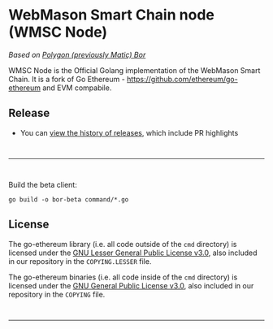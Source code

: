# WebMason Smart Chain node (WMSC Node)
_Based on [Polygon (previously Matic) Bor](https://github.com/maticnetwork/bor)_

WMSC Node is the Official Golang implementation of the WebMason Smart Chain. It is a fork of Go Ethereum - https://github.com/ethereum/go-ethereum and EVM compabile.


## Release
- You can [view the history of releases](https://github.com/TheWebMason/wmsc-node/releases), which include PR highlights

<hr style="margin-top: 3em; margin-bottom: 3em;">


Build the beta client:

```shell
go build -o bor-beta command/*.go
```

## License
The go-ethereum library (i.e. all code outside of the `cmd` directory) is licensed under the
[GNU Lesser General Public License v3.0](https://www.gnu.org/licenses/lgpl-3.0.en.html),
also included in our repository in the `COPYING.LESSER` file.

The go-ethereum binaries (i.e. all code inside of the `cmd` directory) is licensed under the
[GNU General Public License v3.0](https://www.gnu.org/licenses/gpl-3.0.en.html), also
included in our repository in the `COPYING` file.

<hr style="margin-top: 3em; margin-bottom: 3em;">
